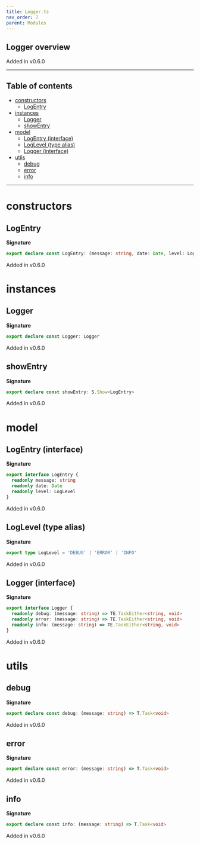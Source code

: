 ```yaml
---
title: Logger.ts
nav_order: 7
parent: Modules
---
```


## Logger overview

Added in v0.6.0

---

<h2 class="text-delta">Table of contents</h2>

- [constructors](#constructors)
  - [LogEntry](#logentry)
- [instances](#instances)
  - [Logger](#logger)
  - [showEntry](#showentry)
- [model](#model)
  - [LogEntry (interface)](#logentry-interface)
  - [LogLevel (type alias)](#loglevel-type-alias)
  - [Logger (interface)](#logger-interface)
- [utils](#utils)
  - [debug](#debug)
  - [error](#error)
  - [info](#info)

---

# constructors

## LogEntry

**Signature**

```ts
export declare const LogEntry: (message: string, date: Date, level: LogLevel) => LogEntry
```

Added in v0.6.0

# instances

## Logger

**Signature**

```ts
export declare const Logger: Logger
```

Added in v0.6.0

## showEntry

**Signature**

```ts
export declare const showEntry: S.Show<LogEntry>
```

Added in v0.6.0

# model

## LogEntry (interface)

**Signature**

```ts
export interface LogEntry {
  readonly message: string
  readonly date: Date
  readonly level: LogLevel
}
```

Added in v0.6.0

## LogLevel (type alias)

**Signature**

```ts
export type LogLevel = 'DEBUG' | 'ERROR' | 'INFO'
```

Added in v0.6.0

## Logger (interface)

**Signature**

```ts
export interface Logger {
  readonly debug: (message: string) => TE.TaskEither<string, void>
  readonly error: (message: string) => TE.TaskEither<string, void>
  readonly info: (message: string) => TE.TaskEither<string, void>
}
```

Added in v0.6.0

# utils

## debug

**Signature**

```ts
export declare const debug: (message: string) => T.Task<void>
```

Added in v0.6.0

## error

**Signature**

```ts
export declare const error: (message: string) => T.Task<void>
```

Added in v0.6.0

## info

**Signature**

```ts
export declare const info: (message: string) => T.Task<void>
```

Added in v0.6.0
